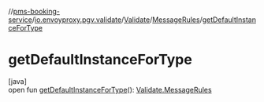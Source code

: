 //[pms-booking-service](../../../../index.md)/[io.envoyproxy.pgv.validate](../../index.md)/[Validate](../index.md)/[MessageRules](index.md)/[getDefaultInstanceForType](get-default-instance-for-type.md)

# getDefaultInstanceForType

[java]\
open fun [getDefaultInstanceForType](get-default-instance-for-type.md)(): [Validate.MessageRules](index.md)